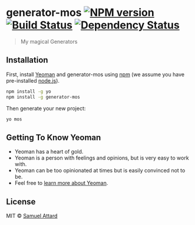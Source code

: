# generator-mos [![NPM version][npm-image]][npm-url] [![Build Status][travis-image]][travis-url] [![Dependency Status][daviddm-image]][daviddm-url]
> My magical Generators

## Installation

First, install [Yeoman](http://yeoman.io) and generator-mos using [npm](https://www.npmjs.com/) (we assume you have pre-installed [node.js](https://nodejs.org/)).

```bash
npm install -g yo
npm install -g generator-mos
```

Then generate your new project:

```bash
yo mos
```

## Getting To Know Yeoman

 * Yeoman has a heart of gold.
 * Yeoman is a person with feelings and opinions, but is very easy to work with.
 * Yeoman can be too opinionated at times but is easily convinced not to be.
 * Feel free to [learn more about Yeoman](http://yeoman.io/).

## License

MIT © [Samuel Attard](https://www.samuelattard.com)


[npm-image]: https://badge.fury.io/js/generator-mos.svg
[npm-url]: https://npmjs.org/package/generator-mos
[travis-image]: https://travis-ci.org/MarshallOfSound/generator-mos.svg?branch=master
[travis-url]: https://travis-ci.org/MarshallOfSound/generator-mos
[daviddm-image]: https://david-dm.org/MarshallOfSound/generator-mos.svg?theme=shields.io
[daviddm-url]: https://david-dm.org/MarshallOfSound/generator-mos
